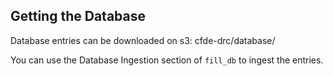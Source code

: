 ## Getting the Database

Database entries can be downloaded on s3: cfde-drc/database/

You can use the Database Ingestion section of `fill_db` to ingest the entries.
